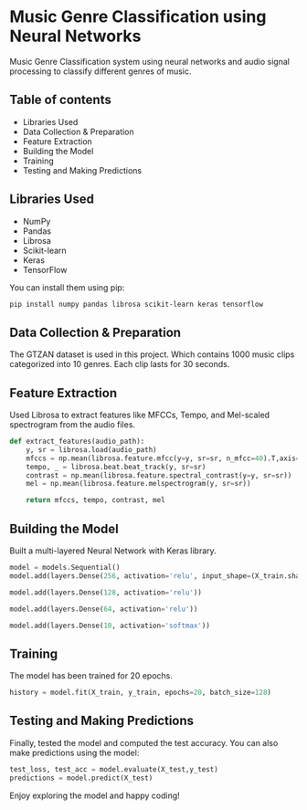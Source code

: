 # Music Genre Classification using Neural Networks

Music Genre Classification system using neural networks and audio signal processing to classify different genres of music.

## Table of contents

- Libraries Used
- Data Collection & Preparation
- Feature Extraction
- Building the Model
- Training
- Testing and Making Predictions

## Libraries Used

- NumPy
- Pandas
- Librosa
- Scikit-learn
- Keras
- TensorFlow

You can install them using pip:

```bash
pip install numpy pandas librosa scikit-learn keras tensorflow
```

## Data Collection & Preparation

The GTZAN dataset is used in this project. Which contains 1000 music clips categorized into 10 genres. Each clip lasts for 30 seconds.

## Feature Extraction

Used Librosa to extract features like MFCCs, Tempo, and Mel-scaled spectrogram from the audio files.  

```python
def extract_features(audio_path):
    y, sr = librosa.load(audio_path)
    mfccs = np.mean(librosa.feature.mfcc(y=y, sr=sr, n_mfcc=40).T,axis=0)
    tempo, _ = librosa.beat.beat_track(y, sr=sr)
    contrast = np.mean(librosa.feature.spectral_contrast(y=y, sr=sr))
    mel = np.mean(librosa.feature.melspectrogram(y, sr=sr))

    return mfccs, tempo, contrast, mel
```

## Building the Model

Built a multi-layered Neural Network with Keras library.

```python
model = models.Sequential()
model.add(layers.Dense(256, activation='relu', input_shape=(X_train.shape[1],)))

model.add(layers.Dense(128, activation='relu'))

model.add(layers.Dense(64, activation='relu'))

model.add(layers.Dense(10, activation='softmax'))
```

## Training

The model has been trained for 20 epochs.

```python
history = model.fit(X_train, y_train, epochs=20, batch_size=128)
```

## Testing and Making Predictions

Finally, tested the model and computed the test accuracy. You can also make predictions using the model:

```python
test_loss, test_acc = model.evaluate(X_test,y_test)
predictions = model.predict(X_test)
```

Enjoy exploring the model and happy coding!

